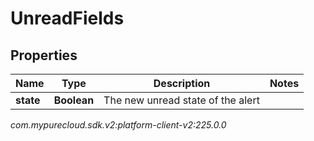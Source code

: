 # UnreadFields


## Properties

| Name | Type | Description | Notes |
| ------------ | ------------- | ------------- | ------------- |
| **state** | **Boolean** | The new unread state of the alert |  |




_com.mypurecloud.sdk.v2:platform-client-v2:225.0.0_
